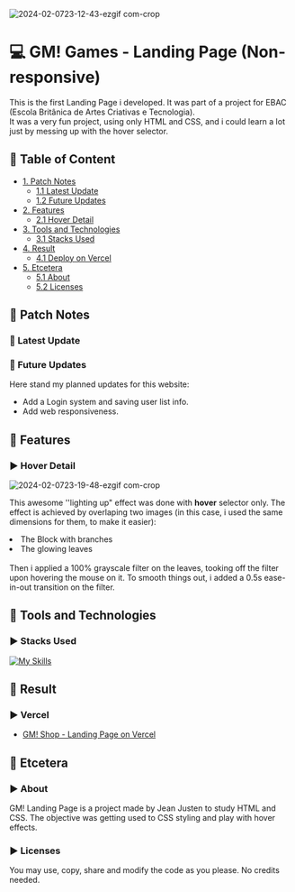 <!--Title Image-->
![2024-02-0723-12-43-ezgif com-crop](https://github.com/jeanjusten/site_gm_shop/assets/156855412/74c7abf0-5907-4cf0-8c4c-9eb25f57796a)
# :computer: GM! Games - Landing Page (Non-responsive)
  <p>
  This is the first Landing Page i developed. It was part of a project for EBAC (Escola Britânica de Artes Criativas e Tecnologia).<br>
  It was a very fun project, using only HTML and CSS, and i could learn a lot just by messing up with the hover selector.
  </p>

<!--Menu-->
## :large_orange_diamond: Table of Content
- [1. Patch Notes](#large_orange_diamond-patch-notes)
  - [1.1 Latest Update](#pushpin-latest-update)
  - [1.2 Future Updates](#bookmark_tabs-future-updates)
- [2. Features](#large_orange_diamond-features)
  - [2.1 Hover Detail](#arrow_forward-hover-detail)
- [3. Tools and Technologies](#large_orange_diamond-tools-and-technologies)
  - [3.1 Stacks Used](#arrow_forward-stacks-used)
- [4. Result](#large_orange_diamond-result)
  - [4.1 Deploy on Vercel](#arrow_forward-vercel)
- [5. Etcetera](#large_orange_diamond-etcetera)
  - [5.1 About](#arrow_forward-about)
  - [5.2 Licenses](#arrow_forward-licenses)

<!--Patch Notes-->
## :large_orange_diamond: Patch Notes
### :pushpin: Latest Update
<strong></strong>

### :bookmark_tabs: Future Updates
<p>
Here stand my planned updates for this website:

- Add a Login system and saving user list info.
- Add web responsiveness.
</p>

<!--Details-->
## :large_orange_diamond: Features
### :arrow_forward: Hover Detail
![2024-02-0723-19-48-ezgif com-crop](https://github.com/jeanjusten/site_gm_shop/assets/156855412/e22adc96-f43a-4e1b-a6b2-35affb9e7b95)
<p>
  This awesome ''lighting up" effect was done with <strong>hover</strong> selector only.
  The effect is achieved by overlaping two images (in this case, i used the same dimensions for them, to make it easier): 
<li>The Block with branches</li> 
<li>The glowing leaves</li> <br>
  Then i applied a 100% grayscale filter on the leaves, tooking off the filter upon hovering the mouse on it. 
  To smooth things out, i added a 0.5s ease-in-out transition on the filter.
</p>

<!--Tools Used-->
## :large_orange_diamond: Tools and Technologies
### :arrow_forward: Stacks Used
[![My Skills](https://skillicons.dev/icons?i=html,css)](https://skillicons.dev)

<!--Result-->
## :large_orange_diamond: Result
### :arrow_forward: Vercel
- <a href="https://site-gm-shop.vercel.app/" alt="See the page live on Vercel now">GM! Shop - Landing Page on Vercel</a>

<!--Etcetera-->
## :large_orange_diamond: Etcetera
### :arrow_forward: About
<p>
  GM! Landing Page is a project made by Jean Justen to study HTML and CSS.
  The objective was getting used to CSS styling and play with hover effects.
</p>

### :arrow_forward: Licenses
<p>
  You may use, copy, share and modify the code as you please. No credits needed.
</p>
